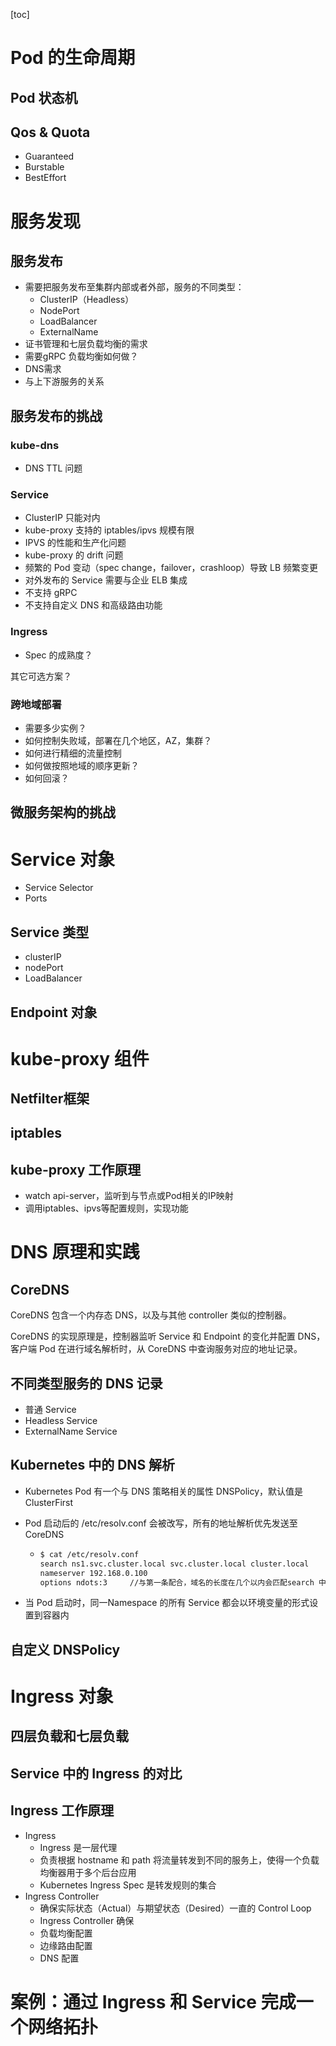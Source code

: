 [toc]





# Pod 的生命周期





## Pod 状态机





## Qos & Quota

* Guaranteed
* Burstable
* BestEffort







# 服务发现

## 服务发布

* 需要把服务发布至集群内部或者外部，服务的不同类型：
  * ClusterIP（Headless）
  * NodePort
  * LoadBalancer
  * ExternalName
* 证书管理和七层负载均衡的需求
* 需要gRPC 负载均衡如何做？
* DNS需求
* 与上下游服务的关系



## 服务发布的挑战

### kube-dns

* DNS TTL 问题



### Service

* ClusterIP 只能对内
* kube-proxy 支持的 iptables/ipvs 规模有限
* IPVS 的性能和生产化问题
* kube-proxy 的 drift 问题
* 频繁的 Pod 变动（spec change，failover，crashloop）导致 LB 频繁变更
* 对外发布的 Service 需要与企业 ELB 集成
* 不支持 gRPC
* 不支持自定义 DNS 和高级路由功能



### Ingress

* Spec 的成熟度？



其它可选方案？







### 跨地域部署

* 需要多少实例？
* 如何控制失败域，部署在几个地区，AZ，集群？
* 如何进行精细的流量控制
* 如何做按照地域的顺序更新？
* 如何回滚？



## 微服务架构的挑战















# Service 对象

* Service Selector
* Ports







## Service 类型

* clusterIP
* nodePort
* LoadBalancer























## Endpoint 对象





















# kube-proxy 组件







## Netfilter框架







## iptables





## kube-proxy 工作原理

* watch api-server，监听到与节点或Pod相关的IP映射
* 调用iptables、ipvs等配置规则，实现功能







# DNS 原理和实践



## CoreDNS

CoreDNS 包含一个内存态 DNS，以及与其他 controller 类似的控制器。  

CoreDNS 的实现原理是，控制器监听 Service 和 Endpoint 的变化并配置 DNS，客户端 Pod 在进行域名解析时，从 CoreDNS 中查询服务对应的地址记录。



## 不同类型服务的 DNS 记录

* 普通 Service
* Headless Service
* ExternalName Service



## Kubernetes 中的 DNS 解析

* Kubernetes Pod 有一个与 DNS 策略相关的属性 DNSPolicy，默认值是 ClusterFirst

* Pod 启动后的 /etc/resolv.conf 会被改写，所有的地址解析优先发送至 CoreDNS

  * ```bash
    $ cat /etc/resolv.conf
    search ns1.svc.cluster.local svc.cluster.local cluster.local
    nameserver 192.168.0.100
    options ndots:3		//与第一条配合，域名的长度在几个以内会匹配search 中的后缀，以实现短域名访问服务
    ```

* 当 Pod 启动时，同一Namespace 的所有 Service 都会以环境变量的形式设置到容器内





## 自定义 DNSPolicy







# Ingress 对象

## 四层负载和七层负载





## Service 中的 Ingress 的对比





## Ingress 工作原理

* Ingress
  * Ingress 是一层代理
  * 负责根据 hostname 和 path 将流量转发到不同的服务上，使得一个负载均衡器用于多个后台应用
  * Kubernetes Ingress Spec 是转发规则的集合
* Ingress Controller
  * 确保实际状态（Actual）与期望状态（Desired）一直的 Control Loop
  * Ingress Controller 确保
  * 负载均衡配置
  * 边缘路由配置
  * DNS 配置







# 案例：通过 Ingress 和 Service 完成一个网络拓扑